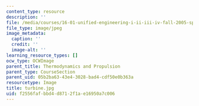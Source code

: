 ```yaml
---
content_type: resource
description: ''
file: /media/courses/16-01-unified-engineering-i-ii-iii-iv-fall-2005-spring-2006/f2556fafbbd4d8712f1ae16950a7c006_turbine.jpg
file_type: image/jpeg
image_metadata:
  caption: ''
  credit: ''
  image-alt: ''
learning_resource_types: []
ocw_type: OCWImage
parent_title: Thermodynamics and Propulsion
parent_type: CourseSection
parent_uid: 05b2ba63-43e4-3028-bad4-cdf50e0b363a
resourcetype: Image
title: turbine.jpg
uid: f2556faf-bbd4-d871-2f1a-e16950a7c006
---
```

